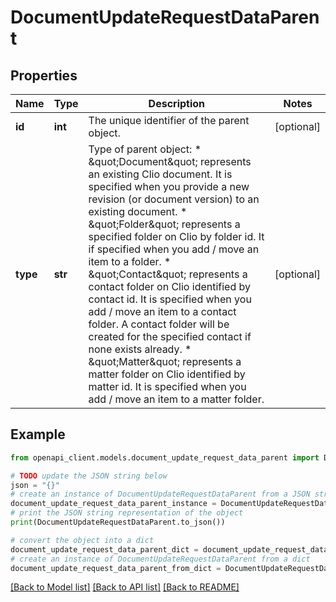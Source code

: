 # DocumentUpdateRequestDataParent


## Properties

Name | Type | Description | Notes
------------ | ------------- | ------------- | -------------
**id** | **int** | The unique identifier of the parent object. | [optional] 
**type** | **str** | Type of parent object: * \&quot;Document\&quot; represents an existing Clio document. It is specified when you provide a new revision (or document version) to an existing document. * \&quot;Folder\&quot; represents a specified folder on Clio by folder id. It if specified when you add / move an item to a folder. * \&quot;Contact\&quot; represents a contact folder on Clio identified by contact id. It is specified when you add / move an item to a contact folder. A contact folder will be created for the specified contact if none exists already. * \&quot;Matter\&quot; represents a matter folder on Clio identified by matter id. It is specified when you add / move an item to a matter folder.  | [optional] 

## Example

```python
from openapi_client.models.document_update_request_data_parent import DocumentUpdateRequestDataParent

# TODO update the JSON string below
json = "{}"
# create an instance of DocumentUpdateRequestDataParent from a JSON string
document_update_request_data_parent_instance = DocumentUpdateRequestDataParent.from_json(json)
# print the JSON string representation of the object
print(DocumentUpdateRequestDataParent.to_json())

# convert the object into a dict
document_update_request_data_parent_dict = document_update_request_data_parent_instance.to_dict()
# create an instance of DocumentUpdateRequestDataParent from a dict
document_update_request_data_parent_from_dict = DocumentUpdateRequestDataParent.from_dict(document_update_request_data_parent_dict)
```
[[Back to Model list]](../README.md#documentation-for-models) [[Back to API list]](../README.md#documentation-for-api-endpoints) [[Back to README]](../README.md)


